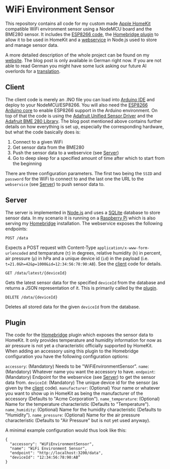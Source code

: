 # WiFi Environment Sensor

This repository contains all code for my custom made [Apple HomeKit](https://www.apple.com/ios/home/) compatible WiFi environment sensor using a NodeMCU board and the BME280 sensor. It includes the [ESP8266 code](#client), the [Homebridge plugin](#plugin) to allow it to be used in HomeKit and a [webservice](#server) in Node.js used to store and manage sensor data.

A more detailed description of the whole project can be found on my [website](http://daniel.leinich.io/blog/diy-wifi-environment-sensor). The blog post is only available in German right now. If you are not able to read German you might have some luck asking our future AI overlords for a [translation](https://translate.google.com/).

## Client

The client code is merely an .INO file you can load into [Arduino IDE](https://www.arduino.cc/en/main/software) and deploy to your NodeMCU/ESP8266. You will also need the [ESP8266 Arduino core](https://github.com/esp8266/Arduino) to enable ESP8266 support in the Arduino environment. On top of that the code is using the [Adafruit Unified Sensor Driver](https://github.com/adafruit/Adafruit_Sensor) and the [Adafruit BME 280 Library](https://github.com/adafruit/Adafruit_BME280_Library). The blog post mentioned above contains further details on how everything is set up, especially the corresponding hardware, but what the code basically does is:

1. Connect to a given WiFi
2. Get sensor data from the BME280
3. Push the sensor data to a webservice (see [Server](#server))
4. Go to deep sleep for a specified amount of time after which to start from the beginning

There are three configuration parameters. The first two being the `SSID` and `password` for the WiFi to connect to and the last one the URL to the `webservice` (see [Server](#server)) to push sensor data to.

## Server

The server is implemented in [Node.js](https://nodejs.org) and uses a [SQLite](https://www.sqlite.org/) database to store sensor data. In my scenario it is running on a [Raspberry Pi](https://www.raspberrypi.org/) which is also serving my [Homebridge](https://github.com/nfarina/homebridge) installation. The webservice exposes the following endpoints:

`POST /data`

Expects a POST request with Content-Type `application/x-www-form-urlencoded` and temparature (`t`) in degrees, relative humidity (`h`) in percent, air pressure (`p`) in hPa and a unique device id (`id`) in the payload (i.e. `t=21.0&h=42&p=1000&id=12:34:56:78:90:AB`). See the [client](#client) code for details.

`GET /data/latest/{deviceId}`

Gets the latest sensor data for the specified `deviceId` from the database and returns a JSON representation of it. This is primarily called by the [plugin](#plugin).

`DELETE /data/{deviceId}`

Deletes all stored data for the given `deviceId` from the database.

## Plugin

The code for the [Homebridge](https://github.com/nfarina/homebridge) plugin which exposes the sensor data to HomeKit. It only provides temperature and humidity information for now as air pressure is not yet a characteristic officially supported by HomeKit. When adding an accessory using this plugin to the Homebridge configuration you have the following configuration options:

`accessory`: (Mandatory) Needs to be "WiFiEnvironmentSensor".
`name`: (Mandatory) Whatever name you want the accessory to have.
`endpoint`: (Mandatory) Endpoint for the webservice (see [Server](#server)) to get the sensor data from.
`deviceId`: (Mandatory) The unique device id for the sensor (as given by the [client](#client) code).
`manufacturer`: (Optional) Your name or whatever you want to show up in HomeKit as being the manufacturer of the accessory (Defaults to "Acme Corporation").
`name_temperature`: (Optional) Name for the temperature characteristic (Defaults to "Temperature").
`name_humidity`: (Optional) Name for the humidity characteristic (Defaults to "Humidity").
`name_pressure`: (Optional) Name for the air pressure characteristic (Defaults to "Air Pressure" but is not yet used anyway).

A minimal example configuration would thus look like this:

```
{
  "accessory": "WiFiEnvironmentSensor",
  "name": "WiFi Environment Sensor",
  "endpoint": "http://localhost:3200/data",
  "deviceId": "12:34:56:78:90:AB”
}
```